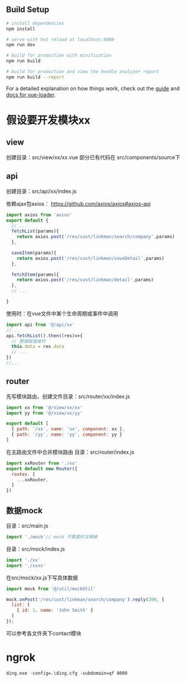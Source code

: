 
## Build Setup

``` bash
# install dependencies
npm install

# serve with hot reload at localhost:8080
npm run dev

# build for production with minification
npm run build

# build for production and view the bundle analyzer report
npm run build --report
```

For a detailed explanation on how things work, check out the [guide](http://vuejs-templates.github.io/webpack/) and [docs for vue-loader](http://vuejs.github.io/vue-loader).


# 假设要开发模块xx
## view
创建目录：src/view/xx/xx.vue
部分已有代码在 src/components/source下

## api
创建目录：src/api/xx/index.js

依赖ajax包axios： https://github.com/axios/axios#axios-api
```javascript
import axios from 'axios'
export default {
  // ...
  fetchList(params){
    return axios.post('/res/cust/linkman/search/company',params)
  },

  saveItem(params){
    return axios.post('/res/cust/linkman/saveDetail',params)
  },

  fetchItem(params){
    return axios.post('/res/cust/linkman/detail',params)
  },
  // ...

}
```
使用时：在vue文件中某个生命周期或事件中调用
```javascript
import api from '@/api/xx'
//...
api.fetchList().then((res)=>{
  // 数据赋值操作
  this.data = res.data
  // ...
})
//...

```

## router
先写模块路由，创建文件目录：src/router/xx/index.js
```javascript
import xx from '@/view/xx/xx'
import yy from '@/view/xx/yy'

export default [
  { path: '/xx', name: 'xx', component: xx },
  { path: '/yy', name: 'yy', component: yy }
]
```

在主路由文件中合并模块路由
目录：src/router/index.js
```javascript
import xxRouter from './xx'
export default new Router({
  routes: [
    ...xxRouter,
  ]
})
```
## 数据mock
目录：src/main.js
```javascript
import './mock'// mock 不需要时注释掉
```


目录：src/mock/index.js
```javascript
import './xx'
import './xxxx'
```
在src/mock/xx.js下写具体数据
```javascript
import mock from '@/util/mockUtil'

mock.onPost('/res/cust/linkman/search/company').reply(200, {
  list: [
    { id: 1, name: 'John Smith' }
  ]
});


```



可以参考各文件夹下contact模块

# ngrok
```
ding.exe -config=.\ding.cfg -subdomain=qf 8080
```

